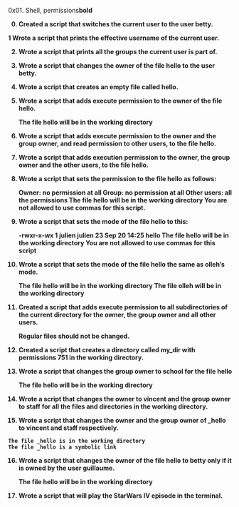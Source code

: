 0x01. Shell, permissions<strong>bold 


0.  Created  a script that switches the current user to the user betty.

1   Wrote a script that prints the effective username of the current user.

2.  Wrote a script that prints all the groups the current user is part of.

3.  Wrote a script that changes the owner of the file hello to the user betty.

4.  Wrote a script that creates an empty file called hello.

5.  Wrote a script that adds execute permission to the owner of the file hello.

    The file hello will be in the working directory

6.  Wrote a script that adds execute permission to the owner and the group owner, and read permission to other users, to the file hello.

7.  Wrote a script that adds execution permission to the owner, the group owner and the other users, to the file hello.

8.  Wrote a script that sets the permission to the file hello as follows:

      Owner: no permission at all
      Group: no permission at all
      Other users: all the permissions
      The file hello will be in the working directory You are not allowed to use commas for this script.

9.   Wrote a script that sets the mode of the file hello to this:

     -rwxr-x-wx 1 julien julien 23 Sep 20 14:25 hello
     The file hello will be in the working directory
     You are not allowed to use commas for this script

10.  Wrote a script that sets the mode of the file hello the same as olleh’s mode.

     The file hello will be in the working directory
     The file olleh will be in the working directory

11.  Created  a script that adds execute permission to all subdirectories of the current directory for the owner, the group owner and all other users.

     Regular files should not be changed.

12.  Created  a script that creates a directory called my_dir with permissions 751 in the working directory.

13.  Wrote a script that changes the group owner to school for the file hello

     The file hello will be in the working directory

14.  Wrote a script that changes the owner to vincent and the group owner to staff for all the files and directories in the working directory.

15.  Wrote a script that changes the owner and the group owner of _hello to vincent and staff respectively.

    The file _hello is in the working directory
    The file _hello is a symbolic link

16. Wrote a script that changes the owner of the file hello to betty only if it is owned by the user guillaume.

    The file hello will be in the working directory

17. Wrote a script that will play the StarWars IV episode in the terminal.


